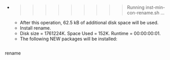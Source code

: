 * >>>>>>>>> Running inst-min-con-rename.sh ...
  * After this operation, 62.5 kB of additional disk space will be used.
  * Install rename.
  * Disk size = 1761224K. Space Used = 152K. Runtime = 00:00:00:01.
  * The following NEW packages will be installed:
  ```bash
rename
  ```
